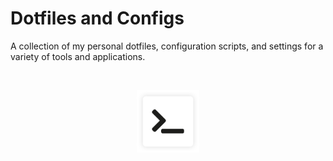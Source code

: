 # Dotfiles and Configs

A collection of my personal dotfiles, configuration scripts, and settings for a variety of tools and applications.

<br />

<!-- Tiles for tools and applications -->
<p align="center">
  <!-- Zsh -->
  <a href="zsh" title="Zsh"><img width="100" height="100" src="assets/images/icons/zsh.icon.png" alt="Zsh" /></a>
</p>
